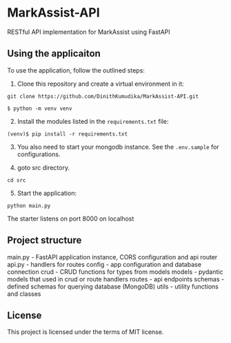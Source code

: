 # MarkAssist-API
RESTful API implementation for MarkAssist using FastAPI

## Using the applicaiton

To use the application, follow the outlined steps:

1. Clone this repository and create a virtual environment in it:
```console
git clone https://github.com/DinithKumudika/MarkAssist-API.git
```
```console
$ python -m venv venv
```

2. Install the modules listed in the `requirements.txt` file:

```console
(venv)$ pip install -r requirements.txt
```

3. You also need to start your mongodb instance. See the `.env.sample` for configurations.

4. goto src directory.

```console
cd src
```

5. Start the application:

```console
python main.py
```

The starter listens on port 8000 on localhost

## Project structure

main.py - FastAPI application instance, CORS configuration and api router
api.py - handlers for routes
config - app configuration and database connection
crud - CRUD functions for types from models
models - pydantic models that used in crud or route handlers
routes - api endpoints
schemas - defined schemas for querying database (MongoDB)
utils - utility functions and classes

## License

This project is licensed under the terms of MIT license.
